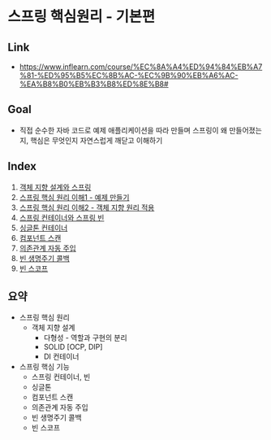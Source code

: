 # 스프링 핵심원리 - 기본편
## Link
- https://www.inflearn.com/course/%EC%8A%A4%ED%94%84%EB%A7%81-%ED%95%B5%EC%8B%AC-%EC%9B%90%EB%A6%AC-%EA%B8%B0%EB%B3%B8%ED%8E%B8#
## Goal
- 직접 순수한 자바 코드로 예제 애플리케이션을 따라 만들며 스프링이 왜 만들어졌는지, 핵심은 무엇인지 자연스럽게 깨닫고 이해하기
## Index
1. [객체 지향 설계와 스프링](https://github.com/seonpilKim/Spring/tree/master/%5BInfleran%5D%20%EA%B9%80%EC%98%81%ED%95%9C/%5B%EC%B4%88%EA%B8%89~%EC%A4%91%EA%B8%89%5D%20%EC%8A%A4%ED%94%84%EB%A7%81%20%EC%99%84%EC%A0%84%20%EC%A0%95%EB%B3%B5/%EC%8A%A4%ED%94%84%EB%A7%81%20%ED%95%B5%EC%8B%AC%EC%9B%90%EB%A6%AC-%EA%B8%B0%EB%B3%B8/%EA%B0%9D%EC%B2%B4%20%EC%A7%80%ED%96%A5%20%EC%84%A4%EA%B3%84%EC%99%80%20%EC%8A%A4%ED%94%84%EB%A7%81)
2. [스프링 핵심 원리 이해1 - 예제 만들기](https://github.com/seonpilKim/Spring/tree/master/%5BInfleran%5D%20%EA%B9%80%EC%98%81%ED%95%9C/%5B%EC%B4%88%EA%B8%89~%EC%A4%91%EA%B8%89%5D%20%EC%8A%A4%ED%94%84%EB%A7%81%20%EC%99%84%EC%A0%84%20%EC%A0%95%EB%B3%B5/%EC%8A%A4%ED%94%84%EB%A7%81%20%ED%95%B5%EC%8B%AC%EC%9B%90%EB%A6%AC-%EA%B8%B0%EB%B3%B8/%EC%8A%A4%ED%94%84%EB%A7%81%20%ED%95%B5%EC%8B%AC%20%EC%9B%90%EB%A6%AC%20%EC%9D%B4%ED%95%B41%20-%20%EC%98%88%EC%A0%9C%20%EB%A7%8C%EB%93%A4%EA%B8%B0)
3. [스프링 핵심 원리 이해2 - 객체 지향 원리 적용](https://github.com/seonpilKim/Spring/tree/master/%5BInfleran%5D%20%EA%B9%80%EC%98%81%ED%95%9C/%5B%EC%B4%88%EA%B8%89~%EC%A4%91%EA%B8%89%5D%20%EC%8A%A4%ED%94%84%EB%A7%81%20%EC%99%84%EC%A0%84%20%EC%A0%95%EB%B3%B5/%EC%8A%A4%ED%94%84%EB%A7%81%20%ED%95%B5%EC%8B%AC%EC%9B%90%EB%A6%AC-%EA%B8%B0%EB%B3%B8/%EC%8A%A4%ED%94%84%EB%A7%81%20%ED%95%B5%EC%8B%AC%20%EC%9B%90%EB%A6%AC%20%EC%9D%B4%ED%95%B42%20-%20%EA%B0%9D%EC%B2%B4%20%EC%A7%80%ED%96%A5%20%EC%9B%90%EB%A6%AC%20%EC%A0%81%EC%9A%A9)
4. [스프링 컨테이너와 스프링 빈](https://github.com/seonpilKim/Spring/tree/master/%5BInfleran%5D%20%EA%B9%80%EC%98%81%ED%95%9C/%5B%EC%B4%88%EA%B8%89~%EC%A4%91%EA%B8%89%5D%20%EC%8A%A4%ED%94%84%EB%A7%81%20%EC%99%84%EC%A0%84%20%EC%A0%95%EB%B3%B5/%EC%8A%A4%ED%94%84%EB%A7%81%20%ED%95%B5%EC%8B%AC%EC%9B%90%EB%A6%AC-%EA%B8%B0%EB%B3%B8/%EC%8A%A4%ED%94%84%EB%A7%81%20%EC%BB%A8%ED%85%8C%EC%9D%B4%EB%84%88%EC%99%80%20%EC%8A%A4%ED%94%84%EB%A7%81%20%EB%B9%88)
5. [싱글톤 컨테이너](https://github.com/seonpilKim/Spring/tree/master/%5BInfleran%5D%20%EA%B9%80%EC%98%81%ED%95%9C/%5B%EC%B4%88%EA%B8%89~%EC%A4%91%EA%B8%89%5D%20%EC%8A%A4%ED%94%84%EB%A7%81%20%EC%99%84%EC%A0%84%20%EC%A0%95%EB%B3%B5/%EC%8A%A4%ED%94%84%EB%A7%81%20%ED%95%B5%EC%8B%AC%EC%9B%90%EB%A6%AC-%EA%B8%B0%EB%B3%B8/%EC%8B%B1%EA%B8%80%ED%86%A4%20%EC%BB%A8%ED%85%8C%EC%9D%B4%EB%84%88)
6. [컴포넌트 스캔](https://github.com/seonpilKim/Spring/tree/master/%5BInfleran%5D%20%EA%B9%80%EC%98%81%ED%95%9C/%5B%EC%B4%88%EA%B8%89~%EC%A4%91%EA%B8%89%5D%20%EC%8A%A4%ED%94%84%EB%A7%81%20%EC%99%84%EC%A0%84%20%EC%A0%95%EB%B3%B5/%EC%8A%A4%ED%94%84%EB%A7%81%20%ED%95%B5%EC%8B%AC%EC%9B%90%EB%A6%AC-%EA%B8%B0%EB%B3%B8/%EC%BB%B4%ED%8F%AC%EB%84%8C%ED%8A%B8%20%EC%8A%A4%EC%BA%94)
7. [의존관계 자동 주입](https://github.com/seonpilKim/Spring/tree/master/%5BInfleran%5D%20%EA%B9%80%EC%98%81%ED%95%9C/%5B%EC%B4%88%EA%B8%89~%EC%A4%91%EA%B8%89%5D%20%EC%8A%A4%ED%94%84%EB%A7%81%20%EC%99%84%EC%A0%84%20%EC%A0%95%EB%B3%B5/%EC%8A%A4%ED%94%84%EB%A7%81%20%ED%95%B5%EC%8B%AC%EC%9B%90%EB%A6%AC-%EA%B8%B0%EB%B3%B8/%EC%9D%98%EC%A1%B4%EA%B4%80%EA%B3%84%20%EC%9E%90%EB%8F%99%20%EC%A3%BC%EC%9E%85)
8. [빈 생명주기 콜백](https://github.com/seonpilKim/Spring/tree/master/%5BInfleran%5D%20%EA%B9%80%EC%98%81%ED%95%9C/%5B%EC%B4%88%EA%B8%89~%EC%A4%91%EA%B8%89%5D%20%EC%8A%A4%ED%94%84%EB%A7%81%20%EC%99%84%EC%A0%84%20%EC%A0%95%EB%B3%B5/%EC%8A%A4%ED%94%84%EB%A7%81%20%ED%95%B5%EC%8B%AC%EC%9B%90%EB%A6%AC-%EA%B8%B0%EB%B3%B8/%EB%B9%88%20%EC%83%9D%EB%AA%85%EC%A3%BC%EA%B8%B0%20%EC%BD%9C%EB%B0%B1)
9. [빈 스코프](https://github.com/seonpilKim/Spring/tree/master/%5BInfleran%5D%20%EA%B9%80%EC%98%81%ED%95%9C/%5B%EC%B4%88%EA%B8%89~%EC%A4%91%EA%B8%89%5D%20%EC%8A%A4%ED%94%84%EB%A7%81%20%EC%99%84%EC%A0%84%20%EC%A0%95%EB%B3%B5/%EC%8A%A4%ED%94%84%EB%A7%81%20%ED%95%B5%EC%8B%AC%EC%9B%90%EB%A6%AC-%EA%B8%B0%EB%B3%B8/%EB%B9%88%20%EC%8A%A4%EC%BD%94%ED%94%84)
## 요약
- 스프링 핵심 원리
    - 객체 지향 설계
        - 다형성 - 역할과 구현의 분리
        - SOLID [OCP, DIP]
        - DI 컨테이너
- 스프링 핵심 기능
    - 스프링 컨테이너, 빈
    - 싱글톤
    - 컴포넌트 스캔
    - 의존관계 자동 주입
    - 빈 생명주기 콜백
    - 빈 스코프
